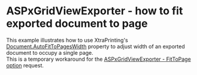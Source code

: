 # ASPxGridViewExporter - how to fit exported document to page


<p>This example illustrates how to use XtraPrinting's <a href="http://documentation.devexpress.com/#CoreLibraries/DevExpressXtraPrintingDocument_AutoFitToPagesWidthtopic"><u>Document.AutoFitToPagesWidth</u></a> property to adjust width of an exported document to occupy a single page.<br />
This is a temporary workaround for the  <a href="https://www.devexpress.com/Support/Center/p/S130295">ASPxGridViewExporter - FitToPage option</a> request.</p>

<br/>


